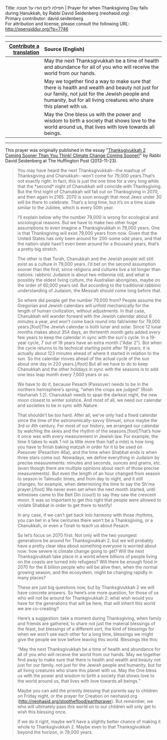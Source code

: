 <html>
<head></head>
<body>
Title: תפילה ליום הודו על חנוכּה | Prayer for when Thanksgiving Day falls during Ḥanukkah, by Rabbi David Seidenberg (neohasid.org)<br />
Primary contributor: david.seidenberg<br />
For attribution and license, please consult the following URL: <a href="http://opensiddur.org/?p=7746">http://opensiddur.org/?p=7746</a>
<p />
<hr />

<table style="margin-left: auto;margin-right: auto;" class="draggable">
<thead><tr><th id="x" style="text-align: right;"><a href="/contributing/upload/">Contribute a translation</a></th><th style="text-align: left;">Source (English)</th></tr></thead>
<tbody>
<tr><td style="vertical-align:top;">
<div class="liturgy"><span lang="he">

</span></div></td>
 
<td style="vertical-align:top;">
<div class="english">
May the next Thanksgivukkah 
be a time of health and abundance 
for all of you who will receive the world 
from our hands.
</div></td></tr>


<tr><td style="vertical-align:top;">
<div class="liturgy"><span lang="he">

</span></div></td>
 
<td style="vertical-align:top;">
<div class="english">
May we together find a way to make sure 
that there is health and wealth and beauty 
not just for our family, 
not just for the Jewish people and humanity, 
but for all living creatures 
who share this planet with us. 
</div></td></tr>


<tr><td style="vertical-align:top;">
<div class="liturgy"><span lang="he">

</span></div></td>
 
<td style="vertical-align:top;">
<div class="english">
May the One bless us with the power and wisdom 
to birth a society that shows love to the world around us, 
that lives with love towards all beings.
</div></td></tr>
</tbody></table>

<hr />

This prayer was originally published in the essay "<a href="http://www.huffingtonpost.com/rabbi-david-seidenberg/thanksgivukkah-2-coming-s_b_4325703.html">Thanksgivukkah 2 Coming Sooner Than You Think! Climate Change Coming Sooner!</a>" by Rabbi David Seidenberg at The Huffington Post (2013-11-23).

<blockquote>
You may have heard the next Thanksgivukkah--the mashup of Thanksgiving and Chanukkah--won’t come for 79,000 years.That’s not exactly right. In fact, this is just the one time for a very long while that the *second* night of Chanukkah will coincide with Thanksgiving. But the first night of Chanukkah will fall out on Thanksgiving in 2070, and then again in 2165. 2070 is soon enough that most Jews under 30 will be there to celebrate. That’s a long time, but it’s on a time scale similar to the Jubilee, which is every 50th year.

I’ll explain below why the number 79,000 is wrong for ecological and sociological reasons. But we have to make two other huge assumptions to even imagine a Thanksgivukkah in 79,000 years. One is that Thanksgiving will exist 79,000 years from now. Given that the United States has only been around for 200-some odd years, and that the nation-state hasn’t even been around for a thousand years, that’s a pretty big stretch.

The other is that Torah, Chanukkah and the Jewish people will still exist as a culture in 79,000 years. I’d bet on the second assumption sooner than the first, since religions and cultures live a lot longer than nations: rabbinic Judaism is about two millennia old, and what is possibly the oldest living culture, the Australian aborigines, maybe on the order of 60,000 years old. But according to the traditional rabbinic understanding of Judaism, the Messiah should come long before that.

So where did people get the number 79,000 from? People assume the Gregorian and Jewish calendars will unfold mechanically for the length of human civilization, without adjustments. In that case, Chanukkah will wander forward with the Jewish calendar about 6 minutes a year, and won't come back round into fall/winter for 79,000 years.[foot]The Jewish calendar is both lunar and solar. Since 12 lunar months makes about 354 days, an thirteenth month gets added every few years to keep the calendar in sync with the sun's cycle. In a 19-year cycle, 7 out of 19 years have an extra month ("Adar 2"). But when the cycle returns to its technical starting point after 19 years, it is actually about 123 minutes ahead of where it started in relation to the sun. So the calendar moves ahead of the actual cycle of the sun about one day in 220 years.[/foot] But all we have to do to keep Chanukkah and the other holidays in sync with the seasons is to add one less leap month every 7,000 years or so.

We have to do it, because Pesach (Passover) needs to be in the northern hemisphere's spring, “when the crops are judged” (Rosh Hashanah 1:2). Chanukkah needs to span the darkest night, the new moon closest to winter solstice. And most of all, we need our calendar and societies to be in sync with Nature.

That shouldn’t be too hard. After all, we’ve only had a fixed calendar since the time of the astronomically-savvy Shmuel, since maybe the 3rd or 4th century. For most of our history, we arranged our calendar by watching the skies and the rhythm of the seasons.[foot]That’s how it once was with every measurement in Jewish law. For example, the time it takes to walk 1 mil (a little more than half a mile) is how long you have to finish baking matzah in order for it to be used on Passover (Pesachim 46a), and the time when Shabbat ends is when three stars come out. Nowadays, we define everything in Judaism by precise measurements: minutes and seconds, ounces and grams, etc. (even though there are multiple opinions about each of those precise measurements). But even the length of an hour changed from season to season in Talmudic times, and from day to night, and it still changes, for example, when determining the time to say the Sh'ma prayer.[/foot] We never even set when the next month started, until witnesses came to the Beit Din (court) to say they saw the crescent moon. It was so important to get this right that people were allowed to violate Shabbat in order to get there to testify!

In any case, if we can’t get back into harmony with those rhythms, you can bet in a few centuries there won’t be a Thanksgiving, or a Chanukkah, or even a Torah to teach us about Pesach.

So let’s focus on 2070 first. Not only will the two youngest generations be around for Thanksgivukkah 2, but we will probably have a pretty clear idea about something everyone is worried about now: how severe is climate change going to get? Will the next Thanksgivukkah take place in a world where billions of people living on the coasts are turned into refugees? Will there be enough food in 2070 for the 8 billion people who will be alive then, when the normal growing season, and the ecosystem, might be changing rapidly in many places?

These are just big questions now, but by Thanksgivukkah 2 we will have concrete answers. So here’s one more question, for those of us who will not be around for Thankgivukkah 2: what wish would you have for the generations that will be here, that will inherit this world we are co-creating?

Here’s a suggestion: take a moment during Thanksgiving, when family and friends are gathered, to share not just the material blessings of the feast, but blessings of a different sort, the kind of blessings for when we won’t see each other for a long time, blessings we might give the people we love before leaving this world. Blessings like this:

“May the next Thanksgivukkah be a time of health and abundance for all of you who will receive the world from our hands. May we together find away to make sure that there is health and wealth and beauty not just for our family, not just for the Jewish people and humanity, but for all living creatures who share this planet with us. May the One bless us with the power and wisdom to birth a society that shows love to the world around us, that lives with love towards all beings.”

Maybe you can add the priestly blessing that parents say to children on Friday night, or the prayer for Creation on neohasid.org (http://neohasid.org/stoptheflood/earthprayer). But remember, we who will ultimately pass this world on to our children will only get to wish this blessing once.

If we do it right, maybe we’ll have a slightly better chance of making it whole to Thanksgivukkah 2. Maybe even to that Thanksgivukkah beyond the horizon, in 79,000 years. 

</blockquote>
</body>
</html>